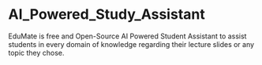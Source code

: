 # AI_Powered_Study_Assistant
EduMate is free and Open-Source AI Powered Student Assistant to assist students in every domain of knowledge regarding their lecture slides or any topic they chose.
